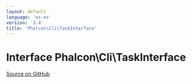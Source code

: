```yaml
---
layout: default
language: 'es-es'
version: '3.4'
title: 'Phalcon\Cli\TaskInterface'
---
```

# Interface **Phalcon\Cli\TaskInterface**

<a href="https://github.com/phalcon/cphalcon/tree/v3.4.0/phalcon/cli/taskinterface.zep" class="btn btn-default btn-sm">Source on GitHub</a>

